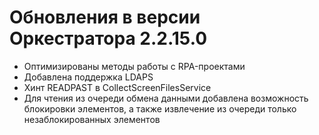 # Обновления в версии Оркестратора 2.2.15.0 

* Оптимизированы методы работы с RPA-проектами 
* Добавлена поддержка LDAPS 
* Хинт READPAST в CollectScreenFilesService 
* Для чтения из очереди обмена данными добавлена возможность блокировки элементов, а также извлечение из очереди только незаблокированных элементов
